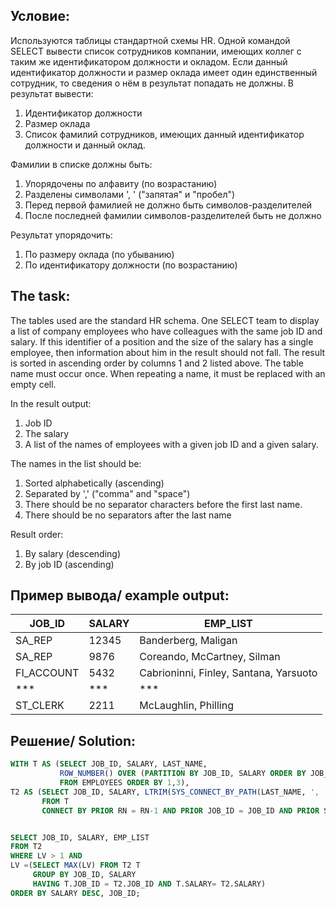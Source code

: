 Условие:
--
Используются таблицы стандартной схемы HR.
Одной командой SELECT вывести список сотрудников компании, имеющих коллег с таким же идентификатором должности и окладом. 
Если данный идентификатор должности и размер оклада имеет один единственный сотрудник, то сведения о нём в результат попадать не должны.
В результат вывести:
1. Идентификатор должности
2. Размер оклада
3. Список фамилий сотрудников, имеющих данный идентификатор должности и данный оклад.  

Фамилии в списке должны быть:
1. Упорядочены по алфавиту (по возрастанию)
2. Разделены символами ', ' ("запятая" и "пробел")
3. Перед первой фамилией не должно быть символов-разделителей
4. После последней фамилии символов-разделителей быть не должно  
   
Результат упорядочить:
1. По размеру оклада (по убыванию)
2. По идентификатору должности (по возрастанию)
  
The task:
--
The tables used are the standard HR schema.
One SELECT team to display a list of company employees who have colleagues with the same job ID and salary.
If this identifier of a position and the size of the salary has a single employee, then information about him in the result should not fall.
The result is sorted in ascending order by columns 1 and 2 listed above. The table name must occur once. When repeating a name, it must be replaced with an empty cell.  

In the result output:
1. Job ID
2. The salary
3. A list of the names of employees with a given job ID and a given salary.

The names in the list should be:
1. Sorted alphabetically (ascending)
2. Separated by ',' ("comma" and "space")
3. There should be no separator characters before the first last name.
4. There should be no separators after the last name  

Result order:
1. By salary (descending)
2. By job ID (ascending)  

Пример вывода/ example output:  
--
JOB_ID | SALARY | EMP_LIST
--- | --- | ---
SA_REP        | 12345  | Banderberg, Maligan
SA_REP        | 9876  | Coreando, McCartney, Silman
FI_ACCOUNT|5432 |Cabrioninni, Finley, Santana, Yarsuoto
***|***|***
ST_CLERK      |2211 | McLaughlin, Philling

Решение/ Solution:
--
```SQL
WITH T AS (SELECT JOB_ID, SALARY, LAST_NAME,
           ROW_NUMBER() OVER (PARTITION BY JOB_ID, SALARY ORDER BY JOB_ID, SALARY) RN
           FROM EMPLOYEES ORDER BY 1,3),
T2 AS (SELECT JOB_ID, SALARY, LTRIM(SYS_CONNECT_BY_PATH(LAST_NAME, ', '), ', ') EMP_LIST, RN, LEVEL LV
       FROM T
       CONNECT BY PRIOR RN = RN-1 AND PRIOR JOB_ID = JOB_ID AND PRIOR SALARY = SALARY) --select * from t2;


SELECT JOB_ID, SALARY, EMP_LIST
FROM T2
WHERE LV > 1 AND
LV =(SELECT MAX(LV) FROM T2 T
     GROUP BY JOB_ID, SALARY
     HAVING T.JOB_ID = T2.JOB_ID AND T.SALARY= T2.SALARY)
ORDER BY SALARY DESC, JOB_ID;
